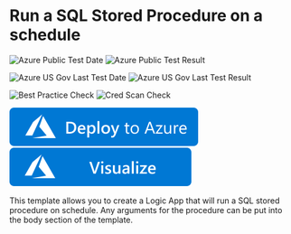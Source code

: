 # Run a SQL Stored Procedure on a schedule

![Azure Public Test Date](https://azurequickstartsservice.blob.core.windows.net/badges/101-logic-app-sql-proc/PublicLastTestDate.svg)
![Azure Public Test Result](https://azurequickstartsservice.blob.core.windows.net/badges/101-logic-app-sql-proc/PublicDeployment.svg)

![Azure US Gov Last Test Date](https://azurequickstartsservice.blob.core.windows.net/badges/101-logic-app-sql-proc/FairfaxLastTestDate.svg)
![Azure US Gov Last Test Result](https://azurequickstartsservice.blob.core.windows.net/badges/101-logic-app-sql-proc/FairfaxDeployment.svg)

![Best Practice Check](https://azurequickstartsservice.blob.core.windows.net/badges/101-logic-app-sql-proc/BestPracticeResult.svg)
![Cred Scan Check](https://azurequickstartsservice.blob.core.windows.net/badges/101-logic-app-sql-proc/CredScanResult.svg)

[![Deploy To Azure](https://raw.githubusercontent.com/Azure/azure-quickstart-templates/master/1-CONTRIBUTION-GUIDE/images/deploytoazure.svg?sanitize=true)]("https://portal.azure.com/#create/Microsoft.Template/uri/https%3A%2F%2Fraw.githubusercontent.com%2FAzure%2Fazure-quickstart-templates%2Fmaster%2F101-logic-app-sql-proc%2Fazuredeploy.json")  [![Visualize](https://raw.githubusercontent.com/Azure/azure-quickstart-templates/master/1-CONTRIBUTION-GUIDE/images/visualizebutton.svg?sanitize=true)]("http://armviz.io/#/?load=https%3A%2F%2Fraw.githubusercontent.com%2FAzure%2Fazure-quickstart-templates%2Fmaster%2F101-logic-app-sql-proc%2Fazuredeploy.json")

This template allows you to create a Logic App that will run a SQL stored procedure on schedule. Any arguments for the procedure can be put into the body section of the template.  


